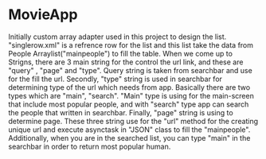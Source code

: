 # MovieApp

  Initially custom array adapter used in this project to design the list. "singlerow.xml" is a refrence row for the list and this list take
the data from People Arraylist("mainpeople") to fill the table. When we come up to Strigns, there are 3 main string for the control the url
link, and these are "query" , "page" and "type". Query string is taken from searchbar and use for the fill the url. Secondly, "type" string is used in searchbar for determining type of the url which needs from app. Basically there are two types which are "main", "search". "Main" type is using for the main-screen that include most popular people, and with "search" type app can search the people that written in searchbar. Finally, "page" string is using to determine page. These three string use for the "url" method for the creating unique url and  execute asynctask in "JSON" class to fill the "mainpeople". Additionally, when you are in the searched list, you can type "main" in the searchbar in order to return most popular human.


